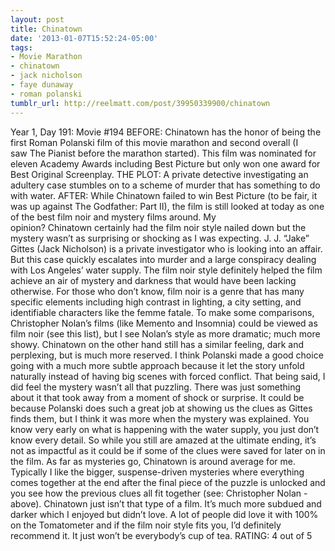 ```yaml
---
layout: post
title: Chinatown
date: '2013-01-07T15:52:24-05:00'
tags:
- Movie Marathon
- chinatown
- jack nicholson
- faye dunaway
- roman polanski
tumblr_url: http://reelmatt.com/post/39950339900/chinatown
---
```

Year 1, Day 191: Movie #194
BEFORE: Chinatown has the honor of being the first Roman Polanski film of this movie marathon and second overall (I saw The Pianist before the marathon started). This film was nominated for eleven Academy Awards including Best Picture but only won one award for Best Original Screenplay.
THE PLOT: A private detective investigating an adultery case stumbles on to a scheme of murder that has something to do with water.
AFTER: While Chinatown failed to win Best Picture (to be fair, it was up against The Godfather: Part II), the film is still looked at today as one of the best film noir and mystery films around. My opinion? Chinatown certainly had the film noir style nailed down but the mystery wasn’t as surprising or shocking as I was expecting.
J. J. “Jake” Gittes (Jack Nicholson) is a private investigator who is looking into an affair. But this case quickly escalates into murder and a large conspiracy dealing with Los Angeles’ water supply. The film noir style definitely helped the film achieve an air of mystery and darkness that would have been lacking otherwise. For those who don’t know, film noir is a genre that has many specific elements including high contrast in lighting, a city setting, and identifiable characters like the femme fatale. To make some comparisons, Christopher Nolan’s films (like Memento and Insomnia) could be viewed as film noir (see this list), but I see Nolan’s style as more dramatic; much more showy. Chinatown on the other hand still has a similar feeling, dark and perplexing, but is much more reserved. I think Polanski made a good choice going with a much more subtle approach because it let the story unfold naturally instead of having big scenes with forced conflict.
That being said, I did feel the mystery wasn’t all that puzzling. There was just something about it that took away from a moment of shock or surprise. It could be because Polanski does such a great job at showing us the clues as Gittes finds them, but I think it was more when the mystery was explained. You know very early on what is happening with the water supply, you just don’t know every detail. So while you still are amazed at the ultimate ending, it’s not as impactful as it could be if some of the clues were saved for later on in the film.
As far as mysteries go, Chinatown is around average for me. Typically I like the bigger, suspense-driven mysteries where everything comes together at the end after the final piece of the puzzle is unlocked and you see how the previous clues all fit together (see: Christopher Nolan - above). Chinatown just isn’t that type of a film. It’s much more subdued and darker which I enjoyed but didn’t love. A lot of people did love it with 100% on the Tomatometer and if the film noir style fits you, I’d definitely recommend it. It just won’t be everybody’s cup of tea.
RATING: 4 out of 5
